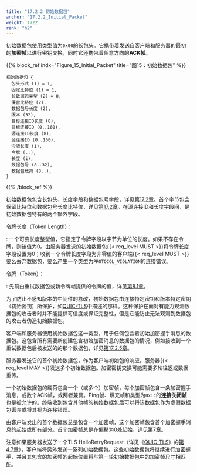 ```yaml
---
title: "17.2.2 初始数据包"
anchor: "17.2.2_Initial_Packet"
weight: 1722
rank: "h2"
---
```


初始数据包使用类型值为`0x00`的长包头。它携带着发送自客户端和服务器的最初的**加密帧**以进行密钥交换，同时它还携带着任意方向的**ACK帧**。

{{% block_ref
indx="Figure_15_Initial_Packet"
title="图15：初始数据包" %}}

```
初始数据包 {
  包头形式 (1) = 1,
  固定比特位 (1) = 1,
  长数据包类型 (2) = 0,
  保留比特位 (2),
  数据包号长度 (2),
  版本 (32),
  目标连接ID长度 (8),
  目标连接ID (0..160),
  源连接ID长度 (8),
  源连接ID (0..160),
  令牌长度 (i),
  令牌 (..),
  长度 (i),
  数据包号 (8..32),
  数据包载荷 (8..),
}
```

{{% /block_ref %}}

初始数据包包含长包头、长度字段和数据包号字段，详见[第17.2章]()。首个字节包含保留比特位和数据包号长度比特位，详见[第17.2章]()。在源连接ID和长度字段间，是初始数据包特有的两个额外字段。

令牌长度（Token Length）：

:   一个可变长度整型值，它指定了令牌字段以字节为单位的长度。如果不存在令牌，则该值为0。由服务器发送的初始数据包{{< req_level MUST >}}将令牌长度字段设置为0；收到一个令牌长度字段为非零值的客户端{{< req_level MUST >}}要么丢弃数据包，要么产生一个类型为`PROTOCOL_VIOLATION`的连接错误。

令牌（Token）：

:   先前由重试数据包或新令牌帧提供的令牌的值，详见[第8.1章]()。

为了防止不感知版本的中间件的篡改，初始数据包由连接特定密钥和版本特定密钥（初始密钥）所保护，如[QUIC-TLS]()中描述的那样。这种保护在面对有能力观测数据包的攻击者时并不能提供可信度或保证完整性，但是它能防止无法观测到数据包的攻击者伪造初始数据包。

客户端和服务器使用初始数据包这一类型，用于任何包含着初始加密握手消息的数据包。这包含所有需要新创建包含初始加密消息的数据包的情况，例如接收到一个重试数据包后被发送的的那个数据包，详见[第17.2.5章]()。

服务器发送它的首个初始数据包，作为客户端初始包的响应。服务器{{< req_level MAY >}}发送多个初始数据包。加密密钥交换可能需要多轮往返或数据重传。

一个初始数据包的载荷包含一个（或多个）加密帧，每个加密帧包含一条加密握手消息，或数个ACK帧，或两者兼具。Ping帧、填充帧和类型为`0x1c`的**连接关闭帧**也是被允许的。终端收到包含其他帧的初始数据包后可以将该数据包作为虚假数据包丢弃或将其视为连接错误。

由客户端发出的首个数据包总是包含一个加密帧，这个加密帧包含首个加密握手消息的起始或所有部分。首个加密帧总是在偏移为0处起始，详见[第7章]()。

注意如果服务器发送了一个TLS HelloRetryRequest（详见《[QUIC-TLS]()》的[第4.7章]()），客户端将另外发送一系列初始数据包。这些初始数据包将继续进行加密握手，并且其包含的加密帧的起始位置将与第一轮初始数据包中的加密帧尺寸相匹配。
